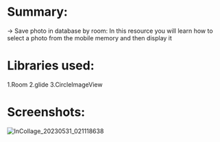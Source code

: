 
# Summary:
 -> Save photo in database by room: 
In this resource you will learn how to select a photo from the mobile memory and then display it

# Libraries used:
  1.Room
  2.glide 
  3.CircleImageView

# Screenshots:

![InCollage_20230531_021118638](https://github.com/MohammadSadeghMehrafzoon/SavePhotoInDatabase/assets/78638521/2bc6909c-6cd3-4752-b1c1-eb7b024bbcd3)






